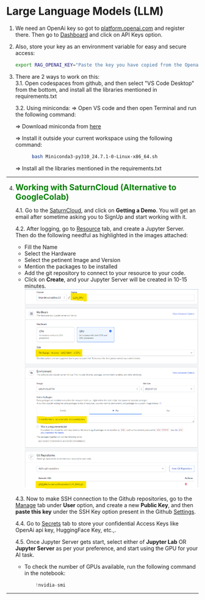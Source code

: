 # Large Language Models (LLM)

1. We need an OpenAi key so got to [platform.openai.com](https://platform.openai.com) and register there. Then go to [Dashboard](https://platform.openai.com/assistants) and click on API Keys option.



2. Also, store your key as an environment variable for easy and secure access: 
    ```bash
    export RAG_OPENAI_KEY="Paste the key you have copied from the Openai dashboard"
    ```



3. There are 2 ways to work on this:<br>
3.1. Open codespaces from github, and then select "VS Code Desktop" from the bottom, and install all the libraries mentioned in requirements.txt  


   3.2. Using miniconda:
=> Open VS code and then open Terminal and run the following command:

   => Download miniconda from [here](https://repo.anaconda.com/miniconda/Miniconda3-py310_24.7.1-0-Linux-x86_64.sh)  
    
   => Install it outside your current workspace using the following command:

   ```bash
         bash Miniconda3-py310_24.7.1-0-Linux-x86_64.sh
   ```
   => Install all the libraries mentioned in the requirements.txt

<hr>

4. <b style="color:green; font-size:1.5em"> Working with SaturnCloud (Alternative to GoogleColab) </b> <br>

   4.1. Go to the [SaturnCloud](https://saturncloud.io/), and click on <b>Getting a Demo</b>. You will get an email after sometime asking you to SignUp and start working with it. 

   4.2. After logging, go to [Resource](https://app.community.saturnenterprise.io/dash/o/community/resources/jupyterServer) tab, and create a Jupyter Server. Then do the following needful as highlighted in the images attached:
     * Fill the Name
     * Select the Hardware
     * Select the petinent Image and Version
     * Mention the packages to be installed
     * Add the git repository to connect to your resource to your code. 
     * Click on <b>Create</b>, and your Jupyter Server will be created in 10-15 minutes.
    ![alt text](images/saturncloud_beginning.png)

   4.3. Now to make SSH connection to the Github repositories, go to the [Manage](https://app.community.saturnenterprise.io/dash/o/community/user-details/) tab under <b>User</b> option, and create a new <b>Public Key</b>, and then <b>paste this key</b> under the SSH Key option present in the Github <a href="https://github.com/settings/keys">Settings</a>.

   4.4. Go to [Secrets](https://app.community.saturnenterprise.io/dash/o/community/secrets) tab to store your confidential Access Keys like OpenAi api key, HuggingFace Key, etc.,.

   4.5. Once Jupyter Server gets start, select either of <b>Jupyter Lab</b> OR <b>Jupyter Server</b> as per your preference, and start using the GPU for your AI task.
   
   * To check the number of GPUs available, run the following command in the notebook:

     ```python
         !nvidia-smi
     ``` 


<hr>